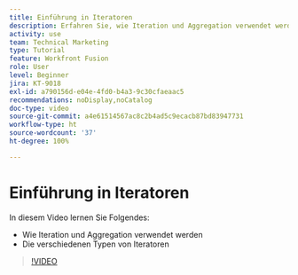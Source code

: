 ```yaml
---
title: Einführung in Iteratoren
description: Erfahren Sie, wie Iteration und Aggregation verwendet werden, und lernen Sie die verschiedenen Typen von Iteratoren in [!DNL Adobe Workfront Fusion]kennen.
activity: use
team: Technical Marketing
type: Tutorial
feature: Workfront Fusion
role: User
level: Beginner
jira: KT-9018
exl-id: a790156d-e04e-4fd0-b4a3-9c30cfaeaac5
recommendations: noDisplay,noCatalog
doc-type: video
source-git-commit: a4e61514567ac8c2b4ad5c9ecacb87bd83947731
workflow-type: ht
source-wordcount: '37'
ht-degree: 100%

---
```


# Einführung in Iteratoren

In diesem Video lernen Sie Folgendes:

* Wie Iteration und Aggregation verwendet werden
* Die verschiedenen Typen von Iteratoren

>[!VIDEO](https://video.tv.adobe.com/v/335277/?quality=12&learn=on)
